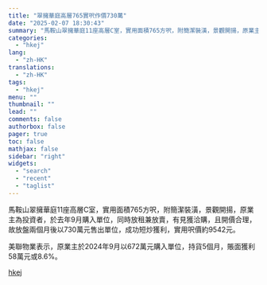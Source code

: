 ```yaml
---
title: "翠擁華庭高層765實呎作價730萬"
date: "2025-02-07 18:30:43"
summary: "馬鞍山翠擁華庭11座高層C室，實用面積765方呎，附簡潔裝潢，景觀開揚，原業主為投資者，於去年9月購..."
categories:
  - "hkej"
lang:
  - "zh-HK"
translations:
  - "zh-HK"
tags:
  - "hkej"
menu: ""
thumbnail: ""
lead: ""
comments: false
authorbox: false
pager: true
toc: false
mathjax: false
sidebar: "right"
widgets:
  - "search"
  - "recent"
  - "taglist"
---
```


馬鞍山翠擁華庭11座高層C室，實用面積765方呎，附簡潔裝潢，景觀開揚，原業主為投資者，於去年9月購入單位，同時放租兼放賣，有見獲洽購，且開價合理，故放盤兩個月後以730萬元售出單位，成功短炒獲利，實用呎價約9542元。

美聯物業表示，原業主於2024年9月以672萬元購入單位，持貨5個月，賬面獲利58萬元或8.6%。

[hkej](https://www2.hkej.com/instantnews/property/article/3995235/%E7%BF%A0%E6%93%81%E8%8F%AF%E5%BA%AD%E9%AB%98%E5%B1%A4765%E5%AF%A6%E5%91%8E%E4%BD%9C%E5%83%B9730%E8%90%AC)
